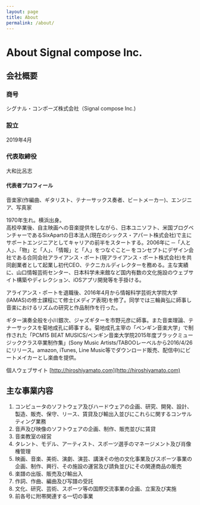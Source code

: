 ```yaml
---
layout: page
title: About
permalink: /about/
---
```


# About Signal compose Inc.

## 会社概要

### 商号
シグナル・コンポーズ株式会社（Signal compose Inc.)
### 設立
2019年4月
### 代表取締役
大和比呂志

#### 代表者プロフィール  
音楽家(作編曲、ギタリスト、テナーサックス奏者、ビートメーカー)、エンジニア、写真家

1970年生れ。横浜出身。  
高校卒業後、自主映画への音楽提供をしながら、日本ユニソフト、米国ブログベンチャーであるSixApartの日本法人(現在のシックス・アパート株式会社)で主にサポートエンジニアとしてキャリアの前半をスタートする。2006年に ─「人と人」、「物」と「人」、「情報」と「人」をつなぐこと─ をコンセプトにデザイン会社である合同会社アライアンス・ポート(現アライアンス・ポート株式会社)を共同創業者として起業し初代CEO、テクニカルディレクターを務める。主な実績に、山口情報芸術センター、日本科学未来館など国内有数の文化施設のウェブサイト構築やディレクション、iOSアプリ開発等を手掛ける。

アライアンス・ポートを退職後、2016年4月から情報科学芸術大学院大学(IAMAS)の修士課程にて修士(メディア表現)を修了。同学では三輪眞弘に師事し音楽におけるリズムの研究と作品制作を行った。

ギター演奏全般を小川銀次、ジャズギターを市野元彦に師事。また音楽理論、テナーサックスを菊地成孔に師事する。菊地成孔主宰の「ペンギン音楽大学」で制作された「PCM15 BEAT MUSICS/ペンギン音楽大学院2015年度ブラックミュージッククラス卒業制作集」(Sony Music Artists/TABOOレーベルから2016/4/26にリリース。amazon, iTunes, Line Music等でダウンロード販売、配信中)にビートメイカーとし楽曲を提供。

個人ウェブサイト [http://hiroshiyamato.com](http://hiroshiyamato.com)

## 主な事業内容
<ol>
<li>コンピュータのソフトウェア及びハードウェアの企画、研究、開発、設計、製造、販売、保守、リース、賃貸及び輸出入並びにこれらに関するコンサルティング業務
<li>音声及び映像のソフトウェアの企画、制作、販売並びに賃貸
<li>音楽教室の経営
<li>タレント、モデル、アーティスト、スポーツ選手のマネージメント及び肖像権管理
<li>映画、音楽、美術、演劇、演芸、講演その他の文化事業及びスポーツ事業の企画、制作、興行、その施設の運営及び請負並びにその関連商品の販売
<li>楽譜の出版、販売及び輸出入
<li>作詞、作曲、編曲及び写譜の受託
<li>文化、研究、芸術、スポーツ等の国際交流事業の企画、立案及び実施
<li>前各号に附帯関連する一切の事業
</ol>

